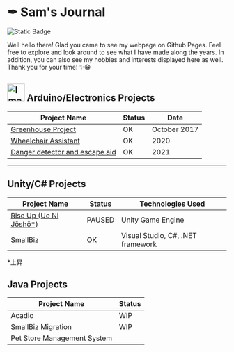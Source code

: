 # ✒ Sam's Journal

![Static Badge](https://img.shields.io/javascript/:JavaScript)

Well hello there! Glad you came to see my webpage on Github Pages. Feel free to explore and look around to see what I have made along the years. In addition, you can also see my hobbies and interests displayed here as well. Thank you for your time! ✨😁

## <picture><img alt="Image Alt Text" src="https://img.icons8.com/stickers/100/arduino-uno-board.png" width="40" height="40"></picture> Arduino/Electronics Projects

| **Project Name**                                                | **Status**      | Date         |
| --------------------------------------------------------------- | --------------- | -----------  |
| [Greenhouse Project](https://www.google.com/)                   | OK              | October 2017 |
| [Wheelchair Assistant]()                                        | OK              | 2020         |
| [Danger detector and escape aid](https://)                      | OK              | 2021         | 

---

## Unity/C# Projects

| Project Name                                           | Status          | Technologies Used                  |
| ------------------------------------------------------ | --------------- | ---------------------------------- |
| [Rise Up (Ue  Ni Jōshō*)](https://www.google.com/)     | PAUSED          | Unity Game Engine                  |
| SmallBiz                                               | OK              | Visual Studio, C#, .NET framework  |

*上昇

## Java Projects

| Project Name                   | Status          |
| ------------------------------ | --------------- |
| Acadio                         | WIP             |
| SmallBiz Migration             | WIP             |
| Pet Store Management System    |                 |

